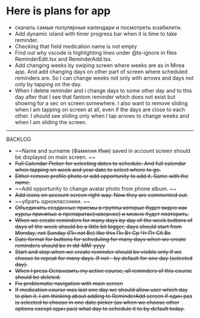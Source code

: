 # Here is plans for app

- скачать самые популярные календари и посмотреть юзабилити. 
- Add dynamic island with timer progress bar when it is time to take reminder. 
- Checking that field medication name is not empty
- Find out why vscode is highlighting lines under @ts-ignore in files ReminderEdit.tsx and ReminderAdd.tsx.
- Add changing weeks by swiping screen where weeks are as in Mirea app. And add changing days on other part of screen where scheduled reminders are. So I can change weeks not only with arrows and days not only by tapping on the day.
- When I delete reminder and i change days to some other day and to this day after that I see that fantom reminder which does not exist but showing for a sec on screen somewhere. I also want to remove sliding when I am tapping on screen at all, even if the days are close to each other. I should see sliding only when I tap arrows to change weeks and when I am sliding the screen.

---

BACKLOG

- ~~Name and surname (Фамилия Имя) saved in account screen should be displayed on main screen. ~~
- ~~Full Calendar Picker for selecting dates to schedule. And full calendar when tapping on week and year date to select where to go.~~
- ~~Either remove profile photo or add opportunity to add it. Same with the name.~~
- ~~Add opportunity to change avatar photo from phone album. ~~
- ~~Add icons on account screen right way. Now they are commented out.~~
- ~~убрать одноклассники. ~~
- ~~Объединить созданные приемы в группы которые будет видно как курсы принятые в препаратах(наверное) и можно будет повторить.~~
- ~~When we create reminders for many days by day of the week buttons of days of the week should be a little bit bigger, days should start from Monday, not Sunday (Пн not Вс) like this Пн Вт Ср Чт Пт Сб Вс~~
- ~~Date format for buttons for scheduling for many days when we create reminders should be in dd-MM-yyyy~~
- ~~Start and stop when we create reminder should be visible only if we choose to repeat for many days. If not - by default for one day (selected day).~~
- ~~When I press Остановить my active course, all reminders of this course should be deleted.~~
- ~~Fix problematic navigation with main screen~~
- ~~If medication course was last one day we should allow user which day to plan it. I am thinking about adding to ReminderAdd screen if один раз is selected to choose in one date picker (as when we choose other options except один раз) what day to schedule it to by default today.~~